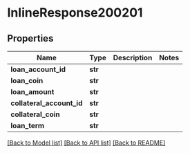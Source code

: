 # InlineResponse200201

## Properties
Name | Type | Description | Notes
------------ | ------------- | ------------- | -------------
**loan_account_id** | **str** |  | 
**loan_coin** | **str** |  | 
**loan_amount** | **str** |  | 
**collateral_account_id** | **str** |  | 
**collateral_coin** | **str** |  | 
**loan_term** | **str** |  | 

[[Back to Model list]](../README.md#documentation-for-models) [[Back to API list]](../README.md#documentation-for-api-endpoints) [[Back to README]](../README.md)

